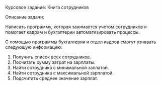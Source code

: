 Курсовое задание: Книга сотрудников

Описание задачи:

Написать программу, которая занимается учетом сотрудников и помогает кадрам и
бухгалтерии автоматизировать процессы.

С помощью программы бухгалтерия и отдел кадров смогут узнавать следующую информацию:

1. Получить список всех сотрудников.
2. Посчитать сумму затрат на зарплаты.
3. Найти сотрудника с минимальной заплатой.
4. Найти сотрудника с максимальной зарплатой.
5. Подсчитать среднее значение зарплат.
 